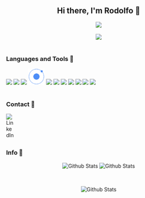 <h2 style="text-align:center">Hi there, I'm Rodolfo 👋</h2>

<p align="center">
  <img width="400px" heigth="400px" src="https://camo.githubusercontent.com/e220312fa9d2fc06c614f678b1e628bd867d9f5780bcac14afc2dbe0494f9132/68747470733a2f2f6d69726f2e6d656469756d2e636f6d2f6d61782f3837352f312a557263323873626e4f52474f57356f796f68513036672e676966" />
</p>

<p align="center">
  <img src="https://gpvc.arturio.dev/RondonLeonR" />
</p>

<h1></h1>

### Languages and Tools :raised_hands:

<div>
  <a href="https://angular.io/"><img src="https://img.icons8.com/color/48/000000/angularjs.png"/></a>
  <a href="https://www.typescriptlang.org/"><img src="https://img.icons8.com/color/48/000000/typescript.png"/></a>
  <a href="https://getbootstrap.com/"><img src="https://img.icons8.com/color/48/000000/bootstrap.png"/></a>
  <a href="https://ionicframework.com/"><img width="45px" src="https://raw.githubusercontent.com/devicons/devicon/7a4ca8aa871d6dca81691e018d31eed89cb70a76/icons/ionic/ionic-original.svg"/></a>
  <img src="https://img.icons8.com/color/48/000000/html-5--v1.png"/>
  <img src="https://img.icons8.com/color/48/000000/css3.png"/>
  <a href="https://firebase.google.com/"><img src="https://img.icons8.com/color/48/000000/firebase.png"/></a>
  <a href="https://www.npmjs.com/"><img src="https://img.icons8.com/color/48/000000/npm.png"/></a>
  <a href="https://www.php.net/"><img src="https://img.icons8.com/officexs/50/000000/php-logo.png"/></a>
  <a href="https://docs.microsoft.com/en-us/dotnet/csharp/"><img width="40px" src="https://seeklogo.com/images/C/c-sharp-c-logo-02F17714BA-seeklogo.com.png"></a>
  <a href="https://www.mysql.com/"><img src="https://img.icons8.com/fluency/48/000000/mysql-logo.png"/></a>
</div>

<h1></h1>

### Contact :iphone:
[<img align="left" alt="LinkedIn" width="22px" src="https://img.icons8.com/external-justicon-lineal-color-justicon/64/000000/external-linkedin-social-media-justicon-lineal-color-justicon.png" />][linkedin]
<br>

<h1></h1>
<br>

### Info :call_me_hand:
<p align="center">
<a><img align="center" alt="Github Stats" src="https://github-readme-stats.vercel.app/api?username=RondonLeonR&show_icons=true&theme=dracula" /></a>
<a><img align="center" alt="Github Stats" src="https://github-readme-stats.vercel.app/api/top-langs/?username=RondonLeonR&layout=compact&theme=highcontrast" /></a>
</p>
<br>  
<p align="center">
  <img align="center" alt="Github Stats" src="https://github-readme-streak-stats.herokuapp.com/?user=RondonLeonR" />
</p>

[linkedin]: https://www.linkedin.com/in/rodolfo-rondon-leon-9665251a1/

<!--tokyonight-->

